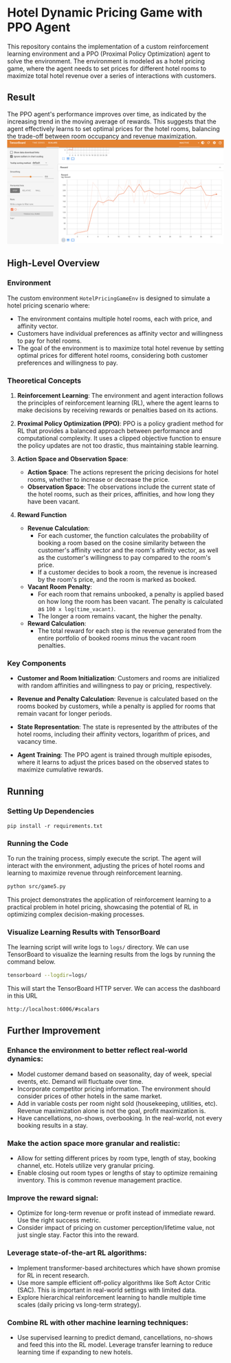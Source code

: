 # Hotel Dynamic Pricing Game with PPO Agent

This repository contains the implementation of a custom reinforcement learning environment and a PPO (Proximal Policy Optimization) agent to solve the environment. The environment is modeled as a hotel pricing game, where the agent needs to set prices for different hotel rooms to maximize total hotel revenue over a series of interactions with customers.

## Result
The PPO agent's performance improves over time, as indicated by the increasing trend in the moving average of rewards. This suggests that the agent effectively learns to set optimal prices for the hotel rooms, balancing the trade-off between room occupancy and revenue maximization.
![Total Revenue over Time](docs/game5_reward.png)


## High-Level Overview

### Environment

The custom environment `HotelPricingGameEnv` is designed to simulate a hotel pricing scenario where:
- The environment contains multiple hotel rooms, each with price, and affinity vector.
- Customers have individual preferences as affinity vector and willingness to pay for hotel rooms.
- The goal of the environment is to maximize total hotel revenue by setting optimal prices for different hotel rooms, considering both customer preferences and willingness to pay.

### Theoretical Concepts

1. **Reinforcement Learning**: The environment and agent interaction follows the principles of reinforcement learning (RL), where the agent learns to make decisions by receiving rewards or penalties based on its actions.
  
2. **Proximal Policy Optimization (PPO)**: PPO is a policy gradient method for RL that provides a balanced approach between performance and computational complexity. It uses a clipped objective function to ensure the policy updates are not too drastic, thus maintaining stable learning.


3. **Action Space and Observation Space**:
   - **Action Space**: The actions represent the pricing decisions for hotel rooms, whether to increase or decrease the price.
   - **Observation Space**: The observations include the current state of the hotel rooms, such as their prices, affinities, and how long they have been vacant.


4. **Reward Function**
    - **Revenue Calculation**:
        - For each customer, the function calculates the probability of booking a room based on the cosine similarity between the customer's affinity vector and the room's affinity vector, as well as the customer's willingness to pay compared to the room's price.
        - If a customer decides to book a room, the revenue is increased by the room's price, and the room is marked as booked.
    - **Vacant Room Penalty**:
        - For each room that remains unbooked, a penalty is applied based on how long the room has been vacant. The penalty is calculated as `100 x log(time_vacant)`.
        - The longer a room remains vacant, the higher the penalty.
    - **Reward Calculation**:
        - The total reward for each step is the revenue generated from the entire portfolio of booked rooms minus the vacant room penalties.

### Key Components

- **Customer and Room Initialization**: Customers and rooms are initialized with random affinities and willingness to pay or pricing, respectively.
  
- **Revenue and Penalty Calculation**: Revenue is calculated based on the rooms booked by customers, while a penalty is applied for rooms that remain vacant for longer periods.

- **State Representation**: The state is represented by the attributes of the hotel rooms, including their affinity vectors, logarithm of prices, and vacancy time.

- **Agent Training**: The PPO agent is trained through multiple episodes, where it learns to adjust the prices based on the observed states to maximize cumulative rewards.


## Running

### Setting Up Dependencies
```
pip install -r requirements.txt
```

  
### Running the Code

To run the training process, simply execute the script. The agent will interact with the environment, adjusting the prices of hotel rooms and learning to maximize revenue through reinforcement learning.

```bash
python src/game5.py
```

This project demonstrates the application of reinforcement learning to a practical problem in hotel pricing, showcasing the potential of RL in optimizing complex decision-making processes.

### Visualize Learning Results with TensorBoard

The learning script will write logs to `logs/` directory. We can use TensorBoard to visualize the learning results from the logs by running the command below.

```bash
tensorboard --logdir=logs/
```

This will start the TensorBoard HTTP server. We can access the dashboard in this URL

```bash
http://localhost:6006/#scalars
```


## Further Improvement

### Enhance the environment to better reflect real-world dynamics:
- Model customer demand based on seasonality, day of week, special events, etc. Demand will fluctuate over time. 
- Incorporate competitor pricing information. The environment should consider prices of other hotels in the same market. 
- Add in variable costs per room night sold (housekeeping, utilities, etc). Revenue maximization alone is not the goal, profit maximization is. 
- Have cancellations, no-shows, overbooking. In the real-world, not every booking results in a stay. 
### Make the action space more granular and realistic:
- Allow for setting different prices by room type, length of stay, booking channel, etc. Hotels utilize very granular pricing. 
- Enable closing out room types or lengths of stay to optimize remaining inventory. This is common revenue management practice. 
### Improve the reward signal:
- Optimize for long-term revenue or profit instead of immediate reward. Use the right success metric. 
- Consider impact of pricing on customer perception/lifetime value, not just single stay. Factor this into the reward. 
### Leverage state-of-the-art RL algorithms:
- Implement transformer-based architectures which have shown promise for RL in recent research. 
- Use more sample efficient off-policy algorithms like Soft Actor Critic (SAC). This is important in real-world settings with limited data. 
- Explore hierarchical reinforcement learning to handle multiple time scales (daily pricing vs long-term strategy). 
### Combine RL with other machine learning techniques:
- Use supervised learning to predict demand, cancellations, no-shows and feed this into the RL model. 
Leverage transfer learning to reduce learning time if expanding to new hotels.
